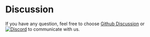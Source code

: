 # Discussion

If you have any question, feel free to choose [Github Discussion](https://github.com/ctf-wiki/ctf-wiki/discussions) or [![Discord](https://dcbadge.vercel.app/api/server/ekv7WDa9pq)](https://discord.gg/ekv7WDa9pq) to communicate with us.
